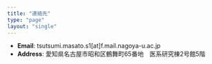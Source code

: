 ```yaml
---
title: "連絡先"
type: "page"
layout: "single"
---
```


<div id="contact"></div>

- **Email**: tsutsumi.masato.s1[at]f.mail.nagoya-u.ac.jp
- **Address**: 愛知県名古屋市昭和区鶴舞町65番地　医系研究棟2号館5階